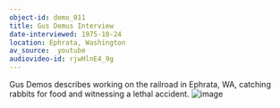 ```yaml
---
object-id: demo_011
title: Gus Demus Interview  
date-interviewed: 1975-10-24
location: Ephrata, Washington
av_source:  youtube
audiovideo-id: rjwHlnE4_9g
---
```


Gus Demos describes working on the railroad in Ephrata, WA, catching rabbits for food and witnessing a lethal accident. 
![image](https://user-images.githubusercontent.com/85772373/166008696-16f7d56d-6bb5-4c46-9e52-91cc7fd78f54.png)
